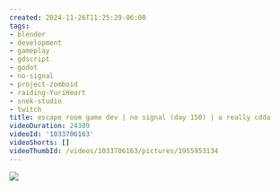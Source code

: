 ```yaml
---
created: 2024-11-26T11:25:29-06:00
tags:
- blender
- development
- gameplay
- gdscript
- godot
- no-signal
- project-zomboid
- raiding-YuriHeart
- snek-studio
- twitch
title: escape room game dev | no signal (day 150) | a really cdda
videoDuration: 24389
videoId: '1033706163'
videoShorts: []
videoThumbId: /videos/1033706163/pictures/1955953134
---
```


![](20241126172529.jpg)
